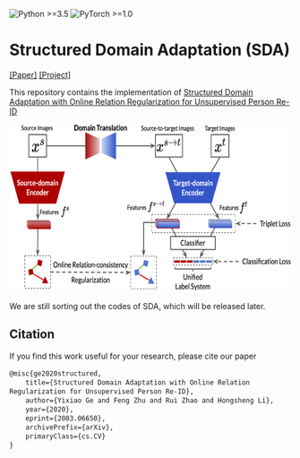 ![Python >=3.5](https://img.shields.io/badge/Python->=3.5-blue.svg)
![PyTorch >=1.0](https://img.shields.io/badge/PyTorch->=1.0-yellow.svg)

# Structured Domain Adaptation (SDA)

[[Paper]](https://arxiv.org/abs/2003.06650) [[Project]](https://yxgeee.github.io/projects/sda.html)

This repository contains the implementation of [Structured Domain Adaptation with Online Relation Regularization for Unsupervised Person Re-ID](https://arxiv.org/abs/2003.06650)

<div align=center><img width="600" height="300" src="framework.png"/></div>

We are still sorting out the codes of SDA, which will be released later.

## Citation
If you find this work useful for your research, please cite our paper
```
@misc{ge2020structured,
    title={Structured Domain Adaptation with Online Relation Regularization for Unsupervised Person Re-ID},
    author={Yixiao Ge and Feng Zhu and Rui Zhao and Hongsheng Li},
    year={2020},
    eprint={2003.06650},
    archivePrefix={arXiv},
    primaryClass={cs.CV}
}
```
